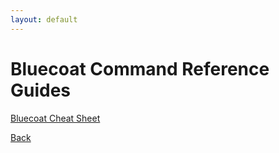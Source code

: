```yaml
---
layout: default
---
```


# Bluecoat Command Reference Guides

[Bluecoat Cheat Sheet](./bluecoat/bluecoat_cheat.html)


[Back](./vendors.html)